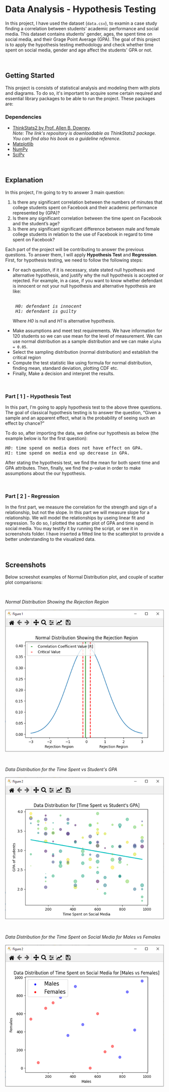 # Data Analysis - Hypothesis Testing
In this project, I have used the dataset (```data.csv```), to examin a case study finding a correlation between students' academic performance and social media. This dataset contains students' gender, ages, the spent time on social media, and their Grage Point Average (GPA). The goal of this project is to apply the hypothesis testing methodology and check whether time spent on social media, gender and age affect the students' GPA or not.


<br>

## Getting Started
This project is consists of statistical analysis and modeling them with plots and diagrams. To do so, it's important to acquire some certain required and essential library packages to be able to run the project. These packages are:

### Dependencies
- [ThinkStats2 by Prof. Allen B. Downey](https://github.com/AllenDowney/ThinkStats2). <br>
   _Note: The link's repository is downloadable as ThinkStats2 package. You can find also his book as a guideline reference._
- [Matplotlib](https://github.com/matplotlib/matplotlib)
- [NumPy](https://github.com/numpy/numpy)
- [SciPy](https://github.com/scipy/scipy)


<br>

## Explanation
In this project, I'm going to try to answer 3 main question:
1. Is there any significant correlation between the numbers of minutes that college students spent on Facebook and their academic performance represented by (GPA)? 
2. Is there any significant correlation between the time spent on Facebook and the student’s age? 
3. Is there any significant significant difference between male and female college students in relation to the use of Facebook in regard to time spent on Facebook?

Each part of the project will be contributing to answer the previous questions. To answer them, I will apply **Hypothesis Test** and **Regression**. First, for hypothesis testing, we need to follow the following steps:

<ul>
  <li>For each question, if it is necessary, state stated null hypothesis and alternative hypothesis, and justify why the null hypothesis is accepted or rejected. For example, in a case, if you want to know whether defendant is innocent or not your null hypothesis and alternative hypothesis are like: <br><br>
<pre>
 <i>H0: defendant is innocent</i>
 <i>H1: defendant is guilty</i>
</pre>
   Where <i>H0</i> is null and <i>H1</i> is alternative hypothesis.
  </li>
</ul>

- Make assumptions and meet test requirements. We have information for 120 students so we can use mean for the level of measurement. We can use normal distribution as a sample distribution and we can make ```alpha = 0.05```.
- Select the sampling distribution (normal distribution) and establish the critical region
- Compute the test statistic like using formula for normal distribution, finding mean, standard deviation, plotting CDF etc.
- Finally, Make a decision and interpret the results.


<br>

### Part [ 1 ] - Hypothesis Test
In this part, I'm going to apply hypothesis test to the above three questions. The goal of classical hypothesis testing is to answer the question, “Given a sample and an apparent effect, what is the probability of seeing such an effect by chance?” 

To do so, after importing the data, we define our hypothesis as below (the example below is for the first question):
<pre>
<i>H0</i>: time spend on media does not have effect on GPA.
<i>H1</i>: time spend on media end up decrease in GPA.
</pre>

After stating the hypothesis test, we find the mean for both spent time and GPA attributes. Then, finally, we find the p-value in order to make assumptions about the our hypothesis.


<br>

### Part [ 2 ] - Regression
In the first part, we measure the correlation for the strength and sign of a relationship, but not the slope. In this part we will measure slope for a relationship. We will model the relationships by useing linear fit and regression. To do so, I plotted the scatter plot of GPA and time spend in social media. You may testify it by running the script, or see it in screenshots folder. I have inserted a fitted line to the scatterplot to provide a better understanding to the visualized data.


<br>

## Screenshots
Below screeshot examples of Normal Distribution plot, and couple of scatter plot comparisons:


<br>
<p>
   <em>Normal Distribution Showing the Rejection Region</em>
   <br><br>
   <img style="max-width: 100%;height: 450px;" src="/screenshots/ND.png" alt>
</p>



<br>

<p>
   <em>Data Distribution for the Time Spent vs Student's GPA</em>
   <br><br>
   <img style="max-width: 100%;height: 450px;" src="/screenshots/TimevsGPA.png" alt>
</p>



<br>

<p>
   <em>Data Distribution for the Time Spent on Social Media for Males vs Females</em>
   <br><br>
   <img style="max-width: 100%;height: 450px;" src="/screenshots/MvsFM.png" alt>
</p>
